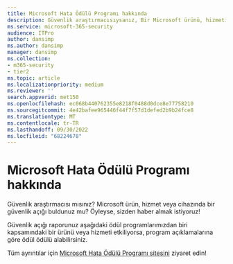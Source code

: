 ```yaml
---
title: Microsoft Hata Ödülü Programı hakkında
description: Güvenlik araştırmacısıysanız, Bir Microsoft ürünü, hizmeti veya cihazındaki bir güvenlik açığını bildirdiğiniz için ödül alabilirsiniz.
ms.service: microsoft-365-security
audience: ITPro
author: dansimp
ms.author: dansimp
manager: dansimp
ms.collection:
- m365-security
- tier2
ms.topic: article
ms.localizationpriority: medium
ms.reviewer: ''
search.appverid: met150
ms.openlocfilehash: ec068b440762355e8218f0488d0dce8e77758210
ms.sourcegitcommit: 4e42bafee965446f44f7f57d1defed2b9b24fce8
ms.translationtype: MT
ms.contentlocale: tr-TR
ms.lasthandoff: 09/30/2022
ms.locfileid: "68224678"
---
```

# <a name="about-the-microsoft-bug-bounty-program"></a>Microsoft Hata Ödülü Programı hakkında

Güvenlik araştırmacısı mısınız? Microsoft ürün, hizmet veya cihazında bir güvenlik açığı buldunuz mu? Öyleyse, sizden haber almak istiyoruz!

Güvenlik açığı raporunuz aşağıdaki ödül programlarımızdan biri kapsamındaki bir ürünü veya hizmeti etkiliyorsa, program açıklamalarına göre ödül ödülü alabilirsiniz.

Tüm ayrıntılar için [Microsoft Hata Ödülü Programı sitesini](https://www.microsoft.com/en-us/msrc/bounty?rtc=1) ziyaret edin!